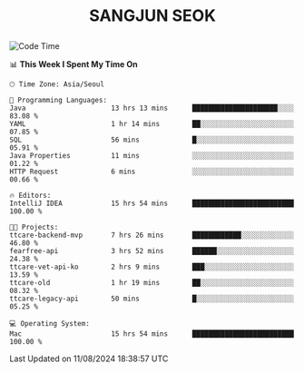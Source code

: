 <h1>
 <p align="center">
   SANGJUN SEOK
 </p>
</h1>

<!--START_SECTION:waka-->
![Code Time](http://img.shields.io/badge/Code%20Time-3%2C712%20hrs%2040%20mins-blue)

📊 **This Week I Spent My Time On** 

```text
🕑︎ Time Zone: Asia/Seoul

💬 Programming Languages: 
Java                     13 hrs 13 mins      █████████████████████░░░░   83.08 % 
YAML                     1 hr 14 mins        ██░░░░░░░░░░░░░░░░░░░░░░░   07.85 % 
SQL                      56 mins             █░░░░░░░░░░░░░░░░░░░░░░░░   05.91 % 
Java Properties          11 mins             ░░░░░░░░░░░░░░░░░░░░░░░░░   01.22 % 
HTTP Request             6 mins              ░░░░░░░░░░░░░░░░░░░░░░░░░   00.66 % 

🔥 Editors: 
IntelliJ IDEA            15 hrs 54 mins      █████████████████████████   100.00 % 

🐱‍💻 Projects: 
ttcare-backend-mvp       7 hrs 26 mins       ████████████░░░░░░░░░░░░░   46.80 % 
fearfree-api             3 hrs 52 mins       ██████░░░░░░░░░░░░░░░░░░░   24.38 % 
ttcare-vet-api-ko        2 hrs 9 mins        ███░░░░░░░░░░░░░░░░░░░░░░   13.59 % 
ttcare-old               1 hr 19 mins        ██░░░░░░░░░░░░░░░░░░░░░░░   08.32 % 
ttcare-legacy-api        50 mins             █░░░░░░░░░░░░░░░░░░░░░░░░   05.25 % 

💻 Operating System: 
Mac                      15 hrs 54 mins      █████████████████████████   100.00 % 
```


 Last Updated on 11/08/2024 18:38:57 UTC
<!--END_SECTION:waka-->
